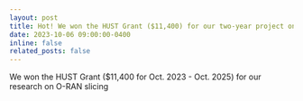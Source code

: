 ```yaml
---
layout: post
title: Hot! We won the HUST Grant ($11,400) for our two-year project on O-RAN slicing
date: 2023-10-06 09:00:00-0400
inline: false
related_posts: false
---
```


We won the HUST Grant ($11,400 for Oct. 2023 - Oct. 2025) for our research on O-RAN slicing
